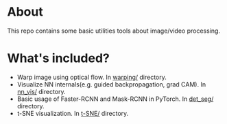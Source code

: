 # About
This repo contains some basic utilities tools about image/video processing.

# What's included?
- Warp image using optical flow. In [warping/](warping) directory.
- Visualize NN internals(e.g. guided backpropagation, grad CAM). In [nn_vis/](nn_vis) directory.
- Basic usage of Faster-RCNN and Mask-RCNN in PyTorch. In [det_seg/](det_seg) directory.
- t-SNE visualization. In [t-SNE/](t-SNE) directory.